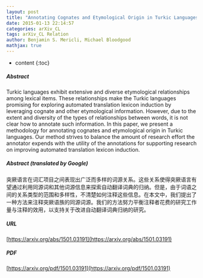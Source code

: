 ```yaml
---
layout: post
title: "Annotating Cognates and Etymological Origin in Turkic Languages"
date: 2015-01-13 22:14:57
categories: arXiv_CL
tags: arXiv_CL Relation
author: Benjamin S. Mericli, Michael Bloodgood
mathjax: true
---
```


* content
{:toc}

##### Abstract
Turkic languages exhibit extensive and diverse etymological relationships among lexical items. These relationships make the Turkic languages promising for exploring automated translation lexicon induction by leveraging cognate and other etymological information. However, due to the extent and diversity of the types of relationships between words, it is not clear how to annotate such information. In this paper, we present a methodology for annotating cognates and etymological origin in Turkic languages. Our method strives to balance the amount of research effort the annotator expends with the utility of the annotations for supporting research on improving automated translation lexicon induction.

##### Abstract (translated by Google)
突厥语言在词汇项目之间表现出广泛而多样的词源关系。这些关系使得突厥语言有望通过利用同源词和其他词源信息来探索自动翻译词典的归纳。但是，由于词语之间的关系类型的范围和多样性，不清楚如何注释这些信息。在本文中，我们提出了一种方法来注释突厥语族的同源词源。我们的方法努力平衡注释者花费的研究工作量与注释的效用，以支持关于改进自动翻译词典归纳的研究。

##### URL
[https://arxiv.org/abs/1501.03191](https://arxiv.org/abs/1501.03191)

##### PDF
[https://arxiv.org/pdf/1501.03191](https://arxiv.org/pdf/1501.03191)

